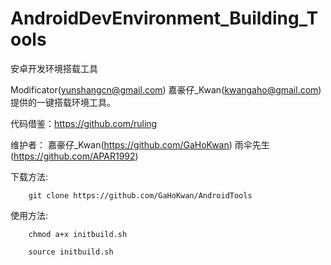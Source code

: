 AndroidDevEnvironment_Building_Tools
====================================

安卓开发环境搭载工具

Modificator(yunshangcn@gmail.com) 
嘉豪仔_Kwan(kwangaho@gmail.com)
提供的一键搭载环境工具。

代码借鉴：https://github.com/ruling

维护者：
嘉豪仔_Kwan(https://github.com/GaHoKwan) 
雨伞先生(https://github.com/APAR1992)

下载方法:

        git clone https://github.com/GaHoKwan/AndroidTools

使用方法:

        chmod a+x initbuild.sh

        source initbuild.sh
